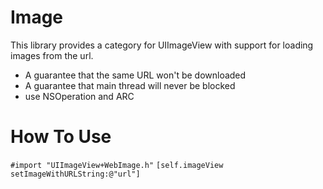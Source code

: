 # Image
This library provides a category for UIImageView with support for loading images from the url.
 
- A guarantee that the same URL won't be downloaded 
- A guarantee that main thread will never be blocked
- use NSOperation and ARC

# How To Use
`#import "UIImageView+WebImage.h"` 
`[self.imageView setImageWithURLString:@"url"]`
